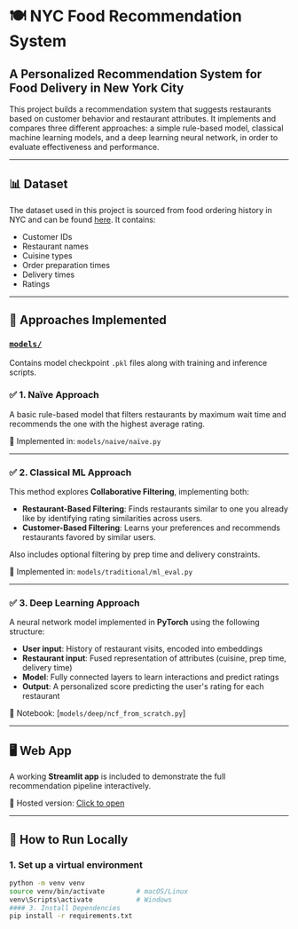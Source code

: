 # 🍽️ NYC Food Recommendation System

## A Personalized Recommendation System for Food Delivery in New York City

This project builds a recommendation system that suggests restaurants based on customer behavior and restaurant attributes. It implements and compares three different approaches: a simple rule-based model, classical machine learning models, and a deep learning neural network, in order to evaluate effectiveness and performance.

---

## 📊 Dataset

The dataset used in this project is sourced from food ordering history in NYC and can be found [here](https://www.kaggle.com/datasets/ahsan81/food-ordering-and-delivery-app-dataset). It contains:

- Customer IDs  
- Restaurant names  
- Cuisine types  
- Order preparation times  
- Delivery times  
- Ratings  

---

## 🧪 Approaches Implemented 
### [`models/`](models)
Contains model checkpoint `.pkl` files along with training and inference scripts.

### ✅ 1. **Naïve Approach**

A basic rule-based model that filters restaurants by maximum wait time and recommends the one with the highest average rating.

📄 Implemented in: `models/naive/naïve.py`

---

### ✅ 2. **Classical ML Approach**

This method explores **Collaborative Filtering**, implementing both:

- **Restaurant-Based Filtering**: Finds restaurants similar to one you already like by identifying rating similarities across users.  
- **Customer-Based Filtering**: Learns your preferences and recommends restaurants favored by similar users.

Also includes optional filtering by prep time and delivery constraints.

📄 Implemented in: `models/traditional/ml_eval.py`

---

### ✅ 3. **Deep Learning Approach**

A neural network model implemented in **PyTorch** using the following structure:

- **User input**: History of restaurant visits, encoded into embeddings  
- **Restaurant input**: Fused representation of attributes (cuisine, prep time, delivery time)  
- **Model**: Fully connected layers to learn interactions and predict ratings  
- **Output**: A personalized score predicting the user's rating for each restaurant  

🧠 Notebook: [`models/deep/ncf_from_scratch.py`]

---


## 🖥️ Web App

A working **Streamlit app** is included to demonstrate the full recommendation pipeline interactively.

📍 Hosted version: [Click to open](https://impatient-taster.streamlit.app/)


---

## 🧪 How to Run Locally

### 1. Set up a virtual environment
```bash
python -m venv venv
source venv/bin/activate        # macOS/Linux
venv\Scripts\activate           # Windows
#### 3. Install Dependencies
pip install -r requirements.txt
```

